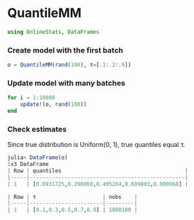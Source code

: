 
# QuantileMM


````julia
using OnlineStats, DataFrames
````





### Create model with the first batch
````julia
o = QuantileMM(rand(100), τ=[.1:.2:.9])
````





### Update model with many batches
````julia
for i = 1:10000
    update!(o, rand(100))
end
````





### Check estimates
Since true distribution is Uniform(0, 1), true quantiles equal τ.

````julia
julia> DataFrame(o)
1x3 DataFrame
| Row | quantiles                                       |
|-----|-------------------------------------------------|
| 1   | [0.0931725,0.290068,0.495264,0.699803,0.900968] |

| Row | τ                     | nobs    |
|-----|-----------------------|---------|
| 1   | [0.1,0.3,0.5,0.7,0.9] | 1000100 |

````




